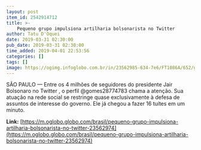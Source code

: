 ```yaml
---
layout: post
item_id: 2542914712
title: >-
    Pequeno grupo impulsiona artilharia bolsonarista no Twitter
author: Tatu D'Oquei
date: 2019-03-31 02:30:00
pub_date: 2019-03-31 02:30:00
time_added: 2019-04-01 22:53:56
categories: []
tags: []
image: https://ogimg.infoglobo.com.br/in/23562985-634-7e6/FT1086A/652/gomes.jpg
---
```


SÃO PAULO — Entre os 4 milhões de seguidores do presidente Jair Bolsonaro no Twitter , o perfil @gomes28774783 chama a atenção. Sua atuação na rede social se restringe quase exclusivamente à defesa de assuntos de interesse do governo. Ele já chegou a fazer 16 tuítes em um minuto.

**Link:** [https://m.oglobo.globo.com/brasil/pequeno-grupo-impulsiona-artilharia-bolsonarista-no-twitter-23562974](https://m.oglobo.globo.com/brasil/pequeno-grupo-impulsiona-artilharia-bolsonarista-no-twitter-23562974)

